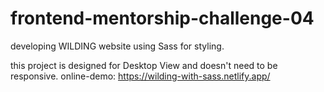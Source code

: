 # frontend-mentorship-challenge-04
developing WILDING website using Sass for styling.

this project is designed for Desktop View and doesn't need to be responsive.
online-demo: https://wilding-with-sass.netlify.app/
